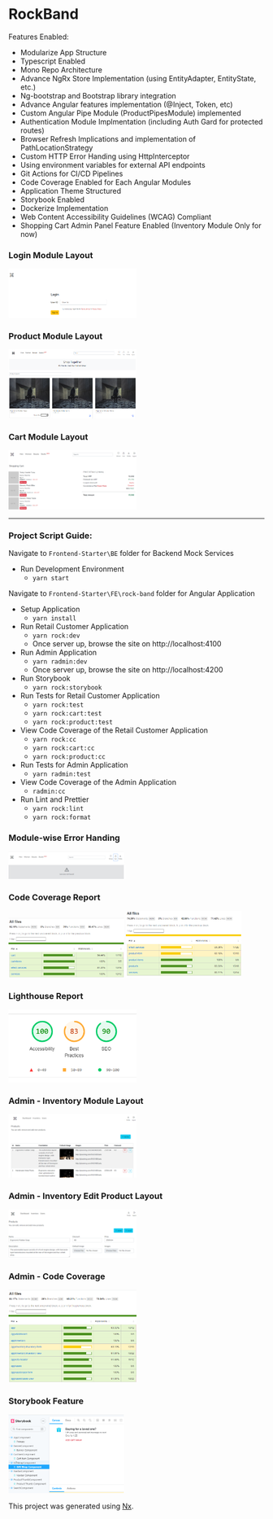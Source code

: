 # RockBand

Features Enabled:

- Modularize App Structure
- Typescript Enabled
- Mono Repo Architecture
- Advance NgRx Store Implementation (using EntityAdapter, EntityState, etc.)
- Ng-bootstrap and Bootstrap library integration
- Advance Angular features implementation (@Inject, Token, etc)
- Custom Angular Pipe Module (ProductPipesModule) implemented
- Authentication Module Implmentation (including Auth Gard for protected routes)
- Browser Refresh Implications and implementation of PathLocationStrategy
- Custom HTTP Error Handing using HttpInterceptor
- Using environment variables for external API endpoints
- Git Actions for CI/CD Pipelines
- Code Coverage Enabled for Each Angular Modules
- Application Theme Structured
- Storybook Enabled
- Dockerize Implementation
- Web Content Accessibility Guidelines (WCAG) Compliant
- Shopping Cart Admin Panel Feature Enabled (Inventory Module Only for now)

### Login Module Layout

<img src="./git_assets/login-view.png" width="50%"/>

### Product Module Layout

<img src="./git_assets/prd-view.png" width="50%"/>

### Cart Module Layout

<img src="./git_assets/cart-view.png" width="50%"/>

---

### Project Script Guide:

Navigate to `Frontend-Starter\BE` folder for Backend Mock Services

- Run Development Environment
  - `yarn start`

Navigate to `Frontend-Starter\FE\rock-band` folder for Angular Application

- Setup Application
  - `yarn install`
- Run Retail Customer Application
  - `yarn rock:dev`
  - Once server up, browse the site on http://localhost:4100
- Run Admin Application
  - `yarn radmin:dev`
  - Once server up, browse the site on http://localhost:4200
- Run Storybook
  - `yarn rock:storybook`
- Run Tests for Retail Customer Application
  - `yarn rock:test`
  - `yarn rock:cart:test`
  - `yarn rock:product:test`
- View Code Coverage of the Retail Customer Application
  - `yarn rock:cc`
  - `yarn rock:cart:cc`
  - `yarn rock:product:cc`
- Run Tests for Admin Application
  - `yarn radmin:test`
- View Code Coverage of the Admin Application
  - `radmin:cc`
- Run Lint and Prettier
  - `yarn rock:lint`
  - `yarn rock:format`

### Module-wise Error Handing

<img src="./git_assets/error-handing.png" width="45%"/>

### Code Coverage Report

<img src="./git_assets/cart-code-coverage.png" width="45%"/>
<img src="./git_assets/product-code-coverage.png" width="45%"/>

### Lighthouse Report

<img src="./git_assets/lighthouse-report.png" width="50%"/>

### Admin - Inventory Module Layout

<img src="./git_assets/admin-inventory-view.png" width="50%"/>

### Admin - Inventory Edit Product Layout

<img src="./git_assets/admin-inventory-edit-view.png" width="50%"/>

### Admin - Code Coverage

<img src="./git_assets/admin-code-coverage.png" width="50%"/>

### Storybook Feature

<img src="./git_assets/storybook-view.png" width="45%"/>

This project was generated using [Nx](https://nx.dev).
